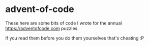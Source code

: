 # advent-of-code

These here are some bits of code I wrote for the annual https://adventofcode.com puzzles. 

If you read them before you do them yourselves that's cheating :P
